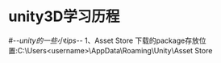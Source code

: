 # unity3D学习历程

#-*-unity的一些小tips-*-
1、Asset Store 下载的package存放位置:C:\Users\<username>\AppData\Roaming\Unity\Asset Store
